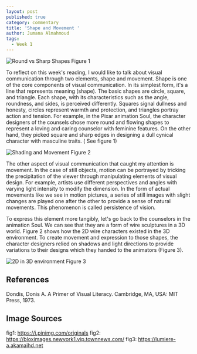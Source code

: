 ```yaml
---
layout: post
published: true
category: commentary
title: 'Shape and Movement '
author: Jumana Almahmoud
tags:
  - Week 1
---
```




![Round vs Sharp Shapes](https://i.pinimg.com/originals/5a/70/2f/5a702fcbffbc97f57ac94e1abafd037f.jpg)
Figure 1

To reflect on this week's reading, I would like to talk about visual communication through two elements, shape and movement. Shape is one of the core components of visual communication. In its simplest form, it's a line that represents meaning (shape). The basic shapes are circle, square, and triangle. Each shape, with its characteristics such as the angle, roundness, and sides, is perceived differently. Squares signal dullness and honesty, circles represent warmth and protection, and triangles portray action and tension. For example, in the Pixar animation Soul, the character designers of the counsels chose more round and flowing shapes to represent a loving and caring counselor with feminine features. On the other hand, they picked square and sharp edges in designing a dull cynical character with masculine traits. ( See figure 1)

![Shading and Movement ](https://bloximages.newyork1.vip.townnews.com/nny360.com/content/tncms/assets/v3/editorial/b/63/b63d1e0d-390d-55bd-b304-9617ecb4e28e/5fea476362e40.image.jpg?resize=1200%2C503)
Figure 2

The other aspect of visual communication that caught my attention is movement. In the case of still objects, motion can be portrayed by tricking the precipitation of the viewer through manipulating elements of visual design. For example,  artists use different perspectives and angles with varying light intensity to modify the dimension. In the form of actual movements like we see in motion pictures, a series of still images with slight changes are played one after the other to provide a sense of natural movements. This phenomenon is called persistence of vision. 

To express this element more tangibly, let's go back to the counselors in the animation Soul. We can see that they are a form of wire sculptures in a 3D world. Figure 2 shows how the 2D wire characters existed in the 3D environment. To create movement and expression to those shapes, the character designers relied on shadows and light directions to provide variations to their designs which they handed to the animators (Figure 3).

![2D in 3D environment ](https://lumiere-a.akamaihd.net/v1/images/107e_9781452179810_e53521a1.jpeg)
Figure 3

## References
Dondis, Donis A. A Primer of Visual Literacy. Cambridge, MA, USA: MIT Press, 1973.

## Image Sources
fig1: https://i.pinimg.com/originals
fig2: https://bloximages.newyork1.vip.townnews.com/
fig3: https://lumiere-a.akamaihd.net
